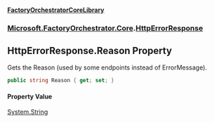 #### [FactoryOrchestratorCoreLibrary](./FactoryOrchestratorCoreLibrary.md 'FactoryOrchestratorCoreLibrary')
### [Microsoft.FactoryOrchestrator.Core](./Microsoft-FactoryOrchestrator-Core.md 'Microsoft.FactoryOrchestrator.Core').[HttpErrorResponse](./Microsoft-FactoryOrchestrator-Core-HttpErrorResponse.md 'Microsoft.FactoryOrchestrator.Core.HttpErrorResponse')
## HttpErrorResponse.Reason Property
Gets the Reason (used by some endpoints instead of ErrorMessage).  
```csharp
public string Reason { get; set; }
```
#### Property Value
[System.String](https://docs.microsoft.com/en-us/dotnet/api/System.String 'System.String')  
